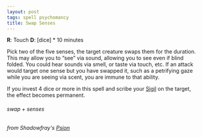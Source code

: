 ```yaml
---
layout: post
tags: spell psychomancy
title: Swap Senses
---
```

**R**: Touch **D**: [dice] * 10 minutes

Pick two of the five senses, the target creature swaps them for the duration. This may allow you to “see” via sound, allowing you to see even if blind folded. You could hear sounds via smell, or taste via touch, etc. If an attack would target one sense but you have swapped it, such as a petrifying gaze while you are seeing via scent, you are immune to that ability.

If you invest 4 dice or more in this spell and scribe your [Sigil](/spells/#lexicon) on the target, the effect becomes permanent.

###### swap + senses
###### from Shadowfray's [Psion](https://impulsivenecromancy.blogspot.com/2023/10/the-psion.html)

